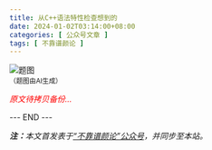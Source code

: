 ```yaml
---
title: 从C++语法特性检查想到的
date: 2024-01-02T03:14:00+08:00
categories: [ 公众号文章 ]
tags: [ 不靠谱颜论 ]
---
```


<div class="p-3 text-center">
  <img class="img-fluid" src="/images/2024/0102/01.png" alt="题图" style="max-width:640px">
  <div><small>（题图由AI生成）</small></div>
</div>

<font color=red><i>原文待拷贝备份...</i></font>

<div class="p-5 text-center">--- END ---</div>

<i><b>注：</b>本文首发表于[“不靠谱颜论”公众号](https://mp.weixin.qq.com/s/xa9pJ-ZgqvJicTRdofndXQ)，并同步至本站。</i>
